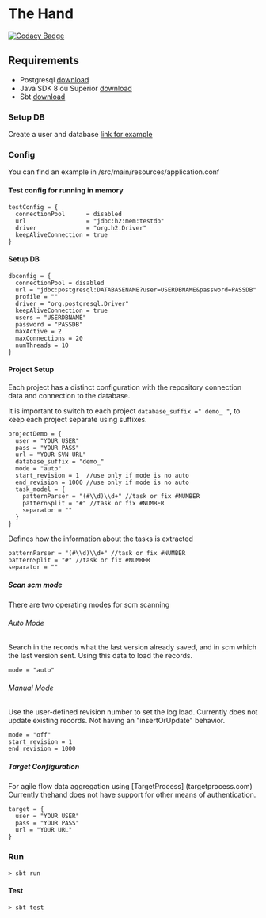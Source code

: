 # The Hand

[![Codacy Badge](https://api.codacy.com/project/badge/Grade/533390e37ca04f7fac354b2acc71b681)](https://app.codacy.com/app/0um/thehand?utm_source=github.com&utm_medium=referral&utm_content=0um/thehand&utm_campaign=Badge_Grade_Dashboard)


## Requirements
- Postgresql [download](https://www.postgresql.org/download/)
- Java SDK 8 ou Superior [download](https://www.oracle.com/technetwork/java/javase/downloads/index.html)
- Sbt [download](https://www.scala-sbt.org/download.html)

### Setup DB
Create a user and database
[link for example](https://www.postgresql.org/docs/8.0/static/sql-createuser.html)

### Config
You can find an example in /src/main/resources/application.conf

#### Test config for running in memory
```
testConfig = {
  connectionPool      = disabled
  url                 = "jdbc:h2:mem:testdb"
  driver              = "org.h2.Driver"
  keepAliveConnection = true
}
```

#### Setup DB
```
dbconfig = {
  connectionPool = disabled
  url = "jdbc:postgresql:DATABASENAME?user=USERDBNAME&password=PASSDB"
  profile = ""
  driver = "org.postgresql.Driver"
  keepAliveConnection = true
  users = "USERDBNAME"
  password = "PASSDB"
  maxActive = 2
  maxConnections = 20
  numThreads = 10
}
```

#### Project Setup
Each project has a distinct configuration with the repository connection data and connection to the database.

It is important to switch to each project ```database_suffix =" demo_ "```, to keep each project separate using suffixes.

```
projectDemo = {
  user = "YOUR USER"
  pass = "YOUR PASS"
  url = "YOUR SVN URL"
  database_suffix = "demo_"
  mode = "auto"
  start_revision = 1  //use only if mode is no auto
  end_revision = 1000 //use only if mode is no auto
  task_model = {
    patternParser = "(#\\d)\\d+" //task or fix #NUMBER
    patternSplit = "#" //task or fix #NUMBER
    separator = ""
  }
}
```


Defines how the information about the tasks is extracted
```
patternParser = "(#\\d)\\d+" //task or fix #NUMBER
patternSplit = "#" //task or fix #NUMBER
separator = ""
```

##### Scan scm mode
There are two operating modes for scm scanning

###### Auto Mode
Search in the records what the last version already saved, and in scm which the last version sent. Using this data to load the records.
```
mode = "auto"
```

###### Manual Mode
Use the user-defined revision number to set the log load.
Currently does not update existing records. Not having an "insertOrUpdate" behavior.
```
mode = "off"
start_revision = 1
end_revision = 1000
```

##### Target Configuration
For agile flow data aggregation using [TargetProcess] (targetprocess.com)
Currently thehand does not have support for other means of authentication.
```
target = {
  user = "YOUR USER"
  pass = "YOUR PASS"
  url = "YOUR URL"
}
```

### Run
```
> sbt run
```

#### Test
```
> sbt test
```
